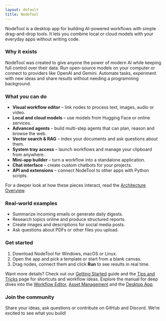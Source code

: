 ```yaml
---
layout: default
title: NodeTool
---
```


NodeTool is a desktop app for building AI-powered workflows with simple drag-and-drop tools. It lets you combine local or cloud models with your everyday apps without writing code.

### Why it exists

NodeTool was created to give anyone the power of modern AI while keeping full control over their data. Run open-source models on your computer or connect to providers like OpenAI and Gemini. Automate tasks, experiment with new ideas and share results without needing a programming background.

### What you can do

- **Visual workflow editor** – link nodes to process text, images, audio or video.
- **Local and cloud models** – use models from Hugging Face or online services.
- **Advanced agents** – build multi-step agents that can plan, reason and browse the web.
- **Vector search & RAG** – index your documents and ask questions about them.
- **System tray access** – launch workflows and manage your clipboard from anywhere.
- **Mini‑app builder** – turn a workflow into a standalone application.
- **Chat interface** – create custom chatbots for your projects.
- **API and extensions** – connect NodeTool to other apps with Python scripts.

For a deeper look at how these pieces interact, read the
[Architecture Overview](architecture.md).

### Real-world examples

- Summarize incoming emails or generate daily digests.
- Research topics online and produce structured reports.
- Create images and descriptions for social media posts.
- Ask questions about PDFs or other files you upload.

### Get started

1. Download NodeTool for Windows, macOS or Linux.
2. Open the app and pick a template or start from a blank canvas.
3. Drag nodes, connect them and click **Run** to see results in real time.

Want more details? Check out our [Getting Started](getting-started.md) guide and the
[Tips and Tricks](tips-and-tricks.md) page for shortcuts and workflow ideas.
Explore the manual for deep dives into the [Workflow Editor](workflow-editor.md),
[Asset Management](asset-management.md) and the [Desktop App](desktop-app.md).

### Join the community

Share your ideas, ask questions or contribute on GitHub and Discord. We’re excited to see what you build!
